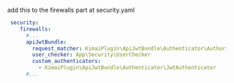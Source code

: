 add this to the firewalls part at security.yaml
```yaml
 security:
    firewalls:
      #...
      apiJwtBundle:
        request_matcher: KimaiPlugin\ApiJwtBundle\Authenticator\AuthorizationHeaderRequestMatcher
        user_checker: App\Security\UserChecker
        custom_authenticators:
          - KimaiPlugin\ApiJwtBundle\Authenticator\JwtAuthenticator
      #...
```
